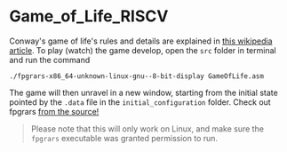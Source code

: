 # Game_of_Life_RISCV

  Conway's game of life's rules and details are explained in 
  [this wikipedia article](https://en.wikipedia.org/wiki/Conway%27s_Game_of_Life). 
  To play (watch) the game develop, open the `src` folder in terminal 
  and run the command 
  ```
  ./fpgrars-x86_64-unknown-linux-gnu--8-bit-display GameOfLife.asm
  ```
  The game will then unravel in a new window, 
  starting from the initial state pointed by the `.data` file 
  in the `initial_configuration` folder.
  Check out fpgrars [from the source!](https://github.com/LeoRiether/FPGRARS)
  
  > Please note that this will only work on Linux, 
  > and make sure the `fpgrars` executable was granted permission to run.
